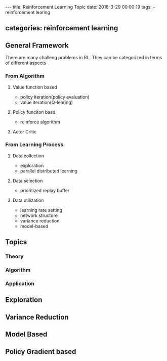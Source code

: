 <link rel="stylesheet" type="text/css" href="https://raw.githubusercontent.com/xfdywy/xiaoshujiang/master/auto_index.css" />
---
title:  Reinforcement Learning Topic 
date: 2018-3-29 00:00:19
tags:
    -  reinforcement learing
  
categories:  reinforcement learning
---



##  General Framework

 There are many challeng problems in RL. They can be categorized in terms of different aspects
 
###  From Algorithm 

 1. Value function based

	 - policy iteration(policy evaluation)
	 - value iteration(Q-learing)

 2. Policy funciton basd

 	 - reinforce algorithm

 3. Actor Critic

###  From Learning Process

  1. Data collection
        * exploration
        * parallel distributed learning
    
  2. Data selection

      * prioritized replay buffer

  3. Data utilization
      
     * learning rate setting
     * network structure
     * variance reduction
     * model-based


##   Topics 

###   Theory

###   Algorithm

###   Application

## Exploration

## Variance Reduction

## Model Based

## Policy Gradient based

 



    